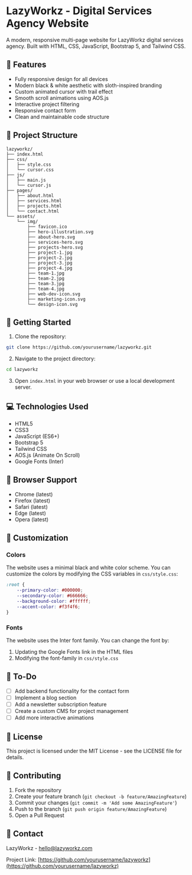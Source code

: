 # LazyWorkz - Digital Services Agency Website

A modern, responsive multi-page website for LazyWorkz digital services agency. Built with HTML, CSS, JavaScript, Bootstrap 5, and Tailwind CSS.

## 🌟 Features

- Fully responsive design for all devices
- Modern black & white aesthetic with sloth-inspired branding
- Custom animated cursor with trail effect
- Smooth scroll animations using AOS.js
- Interactive project filtering
- Responsive contact form
- Clean and maintainable code structure

## 📂 Project Structure

```
lazyworkz/
├── index.html
├── css/
│   ├── style.css
│   └── cursor.css
├── js/
│   ├── main.js
│   └── cursor.js
├── pages/
│   ├── about.html
│   ├── services.html
│   ├── projects.html
│   └── contact.html
└── assets/
    └── img/
        ├── favicon.ico
        ├── hero-illustration.svg
        ├── about-hero.svg
        ├── services-hero.svg
        ├── projects-hero.svg
        ├── project-1.jpg
        ├── project-2.jpg
        ├── project-3.jpg
        ├── project-4.jpg
        ├── team-1.jpg
        ├── team-2.jpg
        ├── team-3.jpg
        ├── team-4.jpg
        ├── web-dev-icon.svg
        ├── marketing-icon.svg
        └── design-icon.svg
```

## 🚀 Getting Started

1. Clone the repository:
```bash
git clone https://github.com/yourusername/lazyworkz.git
```

2. Navigate to the project directory:
```bash
cd lazyworkz
```

3. Open `index.html` in your web browser or use a local development server.

## 💻 Technologies Used

- HTML5
- CSS3
- JavaScript (ES6+)
- Bootstrap 5
- Tailwind CSS
- AOS.js (Animate On Scroll)
- Google Fonts (Inter)

## 📱 Browser Support

- Chrome (latest)
- Firefox (latest)
- Safari (latest)
- Edge (latest)
- Opera (latest)

## 🎨 Customization

### Colors
The website uses a minimal black and white color scheme. You can customize the colors by modifying the CSS variables in `css/style.css`:

```css
:root {
    --primary-color: #000000;
    --secondary-color: #666666;
    --background-color: #ffffff;
    --accent-color: #f3f4f6;
}
```

### Fonts
The website uses the Inter font family. You can change the font by:
1. Updating the Google Fonts link in the HTML files
2. Modifying the font-family in `css/style.css`

## 📝 To-Do

- [ ] Add backend functionality for the contact form
- [ ] Implement a blog section
- [ ] Add a newsletter subscription feature
- [ ] Create a custom CMS for project management
- [ ] Add more interactive animations

## 📄 License

This project is licensed under the MIT License - see the LICENSE file for details.

## 👥 Contributing

1. Fork the repository
2. Create your feature branch (`git checkout -b feature/AmazingFeature`)
3. Commit your changes (`git commit -m 'Add some AmazingFeature'`)
4. Push to the branch (`git push origin feature/AmazingFeature`)
5. Open a Pull Request

## 📧 Contact

LazyWorkz - hello@lazyworkz.com

Project Link: [https://github.com/yourusername/lazyworkz](https://github.com/yourusername/lazyworkz) 